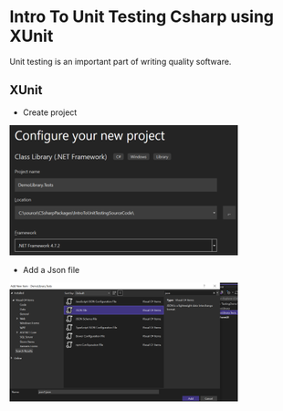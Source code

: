 # Intro To Unit Testing Csharp using XUnit

Unit testing is an important part of writing quality software.


## XUnit

- Create project

<img src="/pictures/test_project.png" title="upload"  width="400">

- Add a Json file

<img src="/pictures/json.png" title="json"  width="400">
